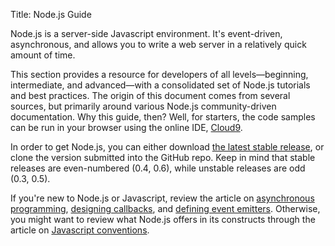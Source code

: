 Title: Node.js Guide

Node.js is a server-side Javascript environment. It's event-driven, asynchronous, and allows you to write a web server in a relatively quick amount of time.

This section  provides a resource for developers of all levels&mdash;beginning, intermediate, and advanced&mdash;with a consolidated set of Node.js tutorials and best practices. The origin of this document comes from several sources, but primarily around various Node.js community-driven documentation. Why this guide, then? Well, for starters, the code samples can be run in your browser using the online IDE, [Cloud9](http://www.c9.io).

In order to get Node.js, you can either download [the latest stable release](http://nodejs.org/#download), or clone the version submitted into the GitHub repo. Keep in mind that stable releases are even-numbered (0.4, 0.6), while unstable releases are odd (0.3, 0.5).

If you're new to Node.js or Javascript, review the article on [asynchronous programming](writing_asynchronous_code.html), [designing callbacks](working_with_callbacks.html), and [defining event emitters](understanding_event_emitters.html). Otherwise, you might want to review what Node.js offers in its constructs through the article on [Javascript conventions](reference/ecma5_in_nodejs.html).